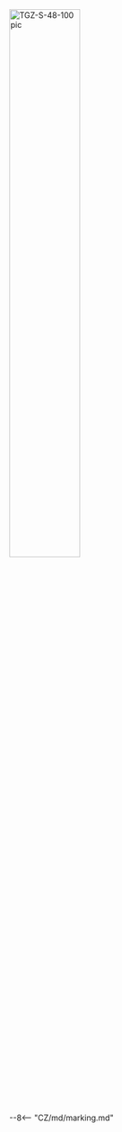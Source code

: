 <img src="../../../../../source/img/photo_TGZ-S-48-100_250.webp" alt="TGZ-S-48-100 pic" style="width:50%;">

--8<-- "CZ/md/marking.md"
